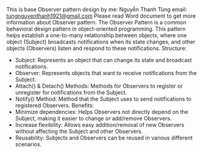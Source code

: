 This is base Observer pattern design by me: Nguyễn Thanh Tùng
email: tungnguyenthanh1921@gmail.com
Please read Word document to get more information about Observer pattern.
  The Observer Pattern is a common behavioral design pattern in object-oriented programming. This pattern helps establish a one-to-many relationship between objects, where one object (Subject) broadcasts notifications when its state changes, and other objects (Observers) listen and respond to these notifications.
  Structure:
- Subject: Represents an object that can change its state and broadcast notifications.
- Observer: Represents objects that want to receive notifications from the Subject.
- Attach() & Detach() Methods: Methods for Observers to register or unregister for notifications from the Subject.
- Notify() Method: Method that the Subject uses to send notifications to registered Observers.
  Benefits:
- Minimize dependencies: Helps Observers not directly depend on the Subject, making it easier to change or add/remove Observers.
- Increase flexibility: Allows easy addition/removal of new Observers without affecting the Subject and other Observers.
- Reusability: Subjects and Observers can be reused in various different scenarios.

